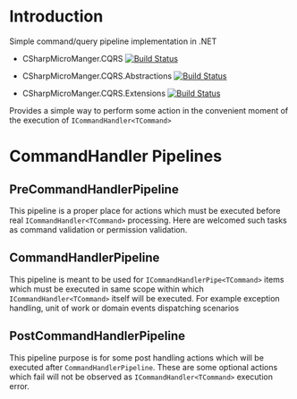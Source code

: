 # Introduction

Simple command/query pipeline implementation in .NET

* CSharpMicroManger.CQRS
  [![Build Status](https://dev.azure.com/czadokonrad/CSharpMicroManager/_apis/build/status/CSharpMicroManager.CQRS?repoName=CSharpMicroManager.CQRS&branchName=main)](https://dev.azure.com/czadokonrad/CSharpMicroManager/_build/latest?definitionId=6&repoName=CSharpMicroManager.CQRS&branchName=main)

* CSharpMicroManger.CQRS.Abstractions
  [![Build Status](https://dev.azure.com/czadokonrad/CSharpMicroManager/_apis/build/status/CSharpMicroManager.CQRS.Abstractions?repoName=CSharpMicroManager.CQRS&branchName=main)](https://dev.azure.com/czadokonrad/CSharpMicroManager/_build/latest?definitionId=7&repoName=CSharpMicroManager.CQRS&branchName=main)
* CSharpMicroManger.CQRS.Extensions
  [![Build Status](https://dev.azure.com/czadokonrad/CSharpMicroManager/_apis/build/status/CSharpMicroManager.CQRS.Extensions?repoName=CSharpMicroManager.CQRS&branchName=main)](https://dev.azure.com/czadokonrad/CSharpMicroManager/_build/latest?definitionId=24&repoName=CSharpMicroManager.CQRS&branchName=main)

Provides a simple way to perform some action in the convenient moment of the execution of `ICommandHandler<TCommand>` 


# CommandHandler Pipelines

## PreCommandHandlerPipeline
This pipeline is a proper place for actions which must be executed before real `ICommandHandler<TCommand>` processing.
Here are welcomed such tasks as command validation or permission validation.

## CommandHandlerPipeline
This pipeline is meant to be used for `ICommandHandlerPipe<TCommand>` items which must be executed in same scope within which `ICommandHandler<TCommand>` itself will be executed.
For example exception handling, unit of work or domain events dispatching scenarios

## PostCommandHandlerPipeline
This pipeline purpose is for some post handling actions which will be executed after
`CommandHandlerPipeline`. These are some optional actions which fail will not be observed as `ICommandHandler<TCommand>` execution error.
